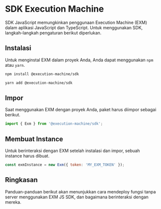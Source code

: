 # SDK Execution Machine

SDK JavaScript memungkinkan penggunaan Execution Machine (EXM) dalam aplikasi JavaScript dan TypeScript. Untuk menggunakan SDK, langkah-langkah pengaturan berikut diperlukan.

## Instalasi

Untuk menginstal EXM dalam proyek Anda, Anda dapat menggunakan `npm` atau `yarn`.

<CodeGroup>
  <CodeGroupItem title="npm">

```bash
npm install @execution-machine/sdk
```

  </CodeGroupItem>
  <CodeGroupItem title="yarn">

```bash
yarn add @execution-machine/sdk
```

  </CodeGroupItem>
</CodeGroup>

## Impor

Saat menggunakan EXM dengan proyek Anda, paket harus diimpor sebagai berikut.

<CodeGroup>
  <CodeGroupItem title="JavaScript">

```js
import { Exm } from '@execution-machine/sdk';
```
  </CodeGroupItem>
</CodeGroup>

## Membuat Instance

Untuk berinteraksi dengan EXM setelah instalasi dan impor, sebuah instance harus dibuat.

<CodeGroup>
  <CodeGroupItem title="JavaScript">

```js
const exmInstance = new Exm({ token: 'MY_EXM_TOKEN' });
```
  </CodeGroupItem>
</CodeGroup>

## Ringkasan

Panduan-panduan berikut akan menunjukkan cara mendeploy fungsi tanpa server menggunakan EXM JS SDK, dan bagaimana berinteraksi dengan mereka.